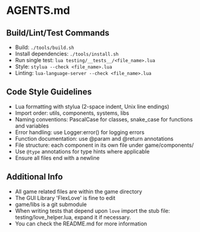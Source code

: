 # AGENTS.md

## Build/Lint/Test Commands
- Build: `./tools/build.sh`
- Install dependencies: `./tools/install.sh`
- Run single test: `lua testing/__tests__/<file_name>.lua`
- Style: `stylua --check <file_name>.lua`
- Linting: `lua-language-server --check <file_name>.lua`

## Code Style Guidelines
- Lua formatting with stylua (2-space indent, Unix line endings)
- Import order: utils, components, systems, libs
- Naming conventions: PascalCase for classes, snake_case for functions and variables
- Error handling: use Logger:error() for logging errors
- Function documentation: use @param and @return annotations
- File structure: each component in its own file under game/components/
- Use `@type` annotations for type hints where applicable
- Ensure all files end with a newline

## Additional Info
- All game related files are within the game directory
- The GUI Library 'FlexLove' is fine to edit
- game/libs is a git submodule
- When writing tests that depend upon `love` import the stub file: testing/love_helper.lua, expand it if necessary.
- You can check the README.md for more information
